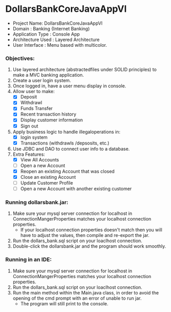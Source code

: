 # DollarsBankCoreJavaAppVl
- Project Name: DollarsBankCoreJavaAppVl
- Domain : Banking {Internet Banking)
- Application Type : Console App
- Architecture Used : Layered Architecture
- User Interface : Menu based with multicolor.

### Objectives:
1. Use layered architecture (abstractedfiles under SOLID principles) to make a MVC banking application.
2. Create a user login system.
3. Once logged in, have a user menu display in console.
4. Allow user to make:
   - [x] Deposit
   - [x] Withdrawl
   - [x] Funds Transfer
   - [x] Recent transaction history
   - [x] Display customer information
   - [x] Sign out
5. Apply business logic to handle illegaloperations in:
   - [x] login system
   - [x] Transactions (withdrawls /depsosits, etc.)
6. Use JDBC and DAO to connect user info to a database.
7. Extra Features:
   - [x] View All Accounts
   - [ ] Open a new Account
   - [x] Reopen an existing Account that was closed
   - [x] Close an existing Account
   - [ ] Update Customer Profile
   - [ ] Open a new Account with another existing customer

### Running dollarsbank.jar:
1. Make sure your mysql server connection for localhost in ConnectionMangerProperties matches your localhost connection properties.
   - If your localhost connection properties doesn't match then you will have to adjust the values, then compile and re-export the jar.
2. Run the dollars_bank.sql script on your loaclhost connection.
3. Double-click the dollarsbank.jar and the program should work smoothly.

### Running in an IDE:
1. Make sure your mysql server connection for localhost in ConnectionMangerProperties matches your localhost connection properties.
2. Run the dollars_bank.sql script on your loaclhost connection.
3. Run the main method within the Main.java class, in order to avoid the opening of the cmd prompt with an error of unable to run jar.
   - The program will still print to the console.
